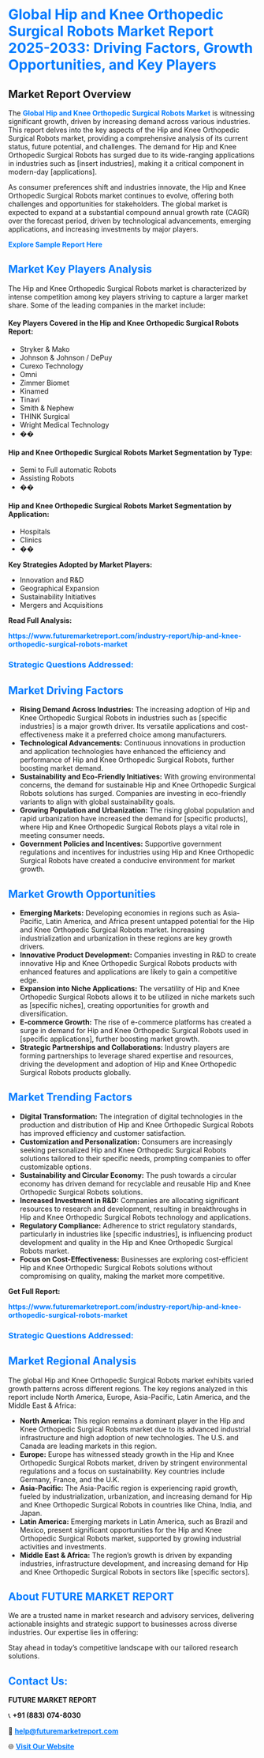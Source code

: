 <h1 style="color: #007BFF;">Global Hip and Knee Orthopedic Surgical Robots Market Report 2025-2033: Driving Factors, Growth Opportunities, and Key Players</h1>

<section id="overview">
<h2>Market Report Overview</h2>
<p>The <a href="https://www.futuremarketreport.com/industry-report/hip-and-knee-orthopedic-surgical-robots-market" style="color: #007BFF; text-decoration: none;"><strong>Global Hip and Knee Orthopedic Surgical Robots Market</strong></a> is witnessing significant growth, driven by increasing demand across various industries. This report delves into the key aspects of the Hip and Knee Orthopedic Surgical Robots market, providing a comprehensive analysis of its current status, future potential, and challenges. The demand for Hip and Knee Orthopedic Surgical Robots has surged due to its wide-ranging applications in industries such as [insert industries], making it a critical component in modern-day [applications].</p>
<p>As consumer preferences shift and industries innovate, the Hip and Knee Orthopedic Surgical Robots market continues to evolve, offering both challenges and opportunities for stakeholders. The global market is expected to expand at a substantial compound annual growth rate (CAGR) over the forecast period, driven by technological advancements, emerging applications, and increasing investments by major players.</p>
</section>

<section id="overview">
<p><a href="https://www.futuremarketreport.com/request-sample/reportId=118518" style="color: #007BFF; text-decoration: none;"><strong>Explore Sample Report Here</strong></a></p>
</section>

<section id="key-players">
<h2 style="color: #007BFF;">Market Key Players Analysis</h2>
<p>The Hip and Knee Orthopedic Surgical Robots market is characterized by intense competition among key players striving to capture a larger market share. Some of the leading companies in the market include:</p>
<h4>Key Players Covered in the Hip and Knee Orthopedic Surgical Robots Report:</h4>
<ul><li>Stryker &amp; Mako</li><li>Johnson &amp; Johnson / DePuy</li><li>Curexo Technology</li><li>Omni</li><li>Zimmer Biomet</li><li>Kinamed</li><li>Tinavi</li><li>Smith &amp; Nephew</li><li>THINK Surgical</li><li>Wright Medical Technology</li><li>��</li></ul>
<h4>Hip and Knee Orthopedic Surgical Robots Market Segmentation by Type:</h4>
<ul><li>Semi to Full automatic Robots</li><li>Assisting Robots</li><li>��</li></ul>

<h4>Hip and Knee Orthopedic Surgical Robots Market Segmentation by Application:</h4>
<ul><li>Hospitals</li><li>Clinics</li><li>��</li></ul>
<p><strong>Key Strategies Adopted by Market Players:</strong></p>
<ul>
<li>Innovation and R&D</li>
<li>Geographical Expansion</li>
<li>Sustainability Initiatives</li>
<li>Mergers and Acquisitions</li>
</ul>
</section>

<section>
<p><strong>Read Full Analysis: </strong></p><a href="https://www.futuremarketreport.com/industry-report/hip-and-knee-orthopedic-surgical-robots-market" style="color: #007BFF; text-decoration: none;"><strong>https://www.futuremarketreport.com/industry-report/hip-and-knee-orthopedic-surgical-robots-market</strong></a>
<h3 style="color: #007BFF;">Strategic Questions Addressed:</h3>
</section>

<section id="driving-factors">
<h2 style="color: #007BFF;">Market Driving Factors</h2>
<ul>
<li><strong>Rising Demand Across Industries:</strong> The increasing adoption of Hip and Knee Orthopedic Surgical Robots in industries such as [specific industries] is a major growth driver. Its versatile applications and cost-effectiveness make it a preferred choice among manufacturers.</li>
<li><strong>Technological Advancements:</strong> Continuous innovations in production and application technologies have enhanced the efficiency and performance of Hip and Knee Orthopedic Surgical Robots, further boosting market demand.</li>
<li><strong>Sustainability and Eco-Friendly Initiatives:</strong> With growing environmental concerns, the demand for sustainable Hip and Knee Orthopedic Surgical Robots solutions has surged. Companies are investing in eco-friendly variants to align with global sustainability goals.</li>
<li><strong>Growing Population and Urbanization:</strong> The rising global population and rapid urbanization have increased the demand for [specific products], where Hip and Knee Orthopedic Surgical Robots plays a vital role in meeting consumer needs.</li>
<li><strong>Government Policies and Incentives:</strong> Supportive government regulations and incentives for industries using Hip and Knee Orthopedic Surgical Robots have created a conducive environment for market growth.</li>
</ul>
</section>

<section id="growth-opportunities">
<h2 style="color: #007BFF;">Market Growth Opportunities</h2>
<ul>
<li><strong>Emerging Markets:</strong> Developing economies in regions such as Asia-Pacific, Latin America, and Africa present untapped potential for the Hip and Knee Orthopedic Surgical Robots market. Increasing industrialization and urbanization in these regions are key growth drivers.</li>
<li><strong>Innovative Product Development:</strong> Companies investing in R&D to create innovative Hip and Knee Orthopedic Surgical Robots products with enhanced features and applications are likely to gain a competitive edge.</li>
<li><strong>Expansion into Niche Applications:</strong> The versatility of Hip and Knee Orthopedic Surgical Robots allows it to be utilized in niche markets such as [specific niches], creating opportunities for growth and diversification.</li>
<li><strong>E-commerce Growth:</strong> The rise of e-commerce platforms has created a surge in demand for Hip and Knee Orthopedic Surgical Robots used in [specific applications], further boosting market growth.</li>
<li><strong>Strategic Partnerships and Collaborations:</strong> Industry players are forming partnerships to leverage shared expertise and resources, driving the development and adoption of Hip and Knee Orthopedic Surgical Robots products globally.</li>
</ul>
</section>

<section id="trending-factors">
<h2 style="color: #007BFF;">Market Trending Factors</h2>
<ul>
<li><strong>Digital Transformation:</strong> The integration of digital technologies in the production and distribution of Hip and Knee Orthopedic Surgical Robots has improved efficiency and customer satisfaction.</li>
<li><strong>Customization and Personalization:</strong> Consumers are increasingly seeking personalized Hip and Knee Orthopedic Surgical Robots solutions tailored to their specific needs, prompting companies to offer customizable options.</li>
<li><strong>Sustainability and Circular Economy:</strong> The push towards a circular economy has driven demand for recyclable and reusable Hip and Knee Orthopedic Surgical Robots solutions.</li>
<li><strong>Increased Investment in R&D:</strong> Companies are allocating significant resources to research and development, resulting in breakthroughs in Hip and Knee Orthopedic Surgical Robots technology and applications.</li>
<li><strong>Regulatory Compliance:</strong> Adherence to strict regulatory standards, particularly in industries like [specific industries], is influencing product development and quality in the Hip and Knee Orthopedic Surgical Robots market.</li>
<li><strong>Focus on Cost-Effectiveness:</strong> Businesses are exploring cost-efficient Hip and Knee Orthopedic Surgical Robots solutions without compromising on quality, making the market more competitive.</li>
</ul>
</section>

<section>
<p><strong>Get Full Report: </strong></p><a href="https://www.futuremarketreport.com/industry-report/hip-and-knee-orthopedic-surgical-robots-market" style="color: #007BFF; text-decoration: none;"><strong>https://www.futuremarketreport.com/industry-report/hip-and-knee-orthopedic-surgical-robots-market</strong></a>
<h3 style="color: #007BFF;">Strategic Questions Addressed:</h3>
</section>


<section id="regional-analysis">
<h2 style="color: #007BFF;">Market Regional Analysis</h2>
<p>The global Hip and Knee Orthopedic Surgical Robots market exhibits varied growth patterns across different regions. The key regions analyzed in this report include North America, Europe, Asia-Pacific, Latin America, and the Middle East & Africa:</p>
<ul>
<li><strong>North America:</strong> This region remains a dominant player in the Hip and Knee Orthopedic Surgical Robots market due to its advanced industrial infrastructure and high adoption of new technologies. The U.S. and Canada are leading markets in this region.</li>
<li><strong>Europe:</strong> Europe has witnessed steady growth in the Hip and Knee Orthopedic Surgical Robots market, driven by stringent environmental regulations and a focus on sustainability. Key countries include Germany, France, and the U.K.</li>
<li><strong>Asia-Pacific:</strong> The Asia-Pacific region is experiencing rapid growth, fueled by industrialization, urbanization, and increasing demand for Hip and Knee Orthopedic Surgical Robots in countries like China, India, and Japan.</li>
<li><strong>Latin America:</strong> Emerging markets in Latin America, such as Brazil and Mexico, present significant opportunities for the Hip and Knee Orthopedic Surgical Robots market, supported by growing industrial activities and investments.</li>
<li><strong>Middle East & Africa:</strong> The region’s growth is driven by expanding industries, infrastructure development, and increasing demand for Hip and Knee Orthopedic Surgical Robots in sectors like [specific sectors].</li>
</ul>
</section>

<footer>
<h2 style="color: #007BFF;">About FUTURE MARKET REPORT</h2>
<p>We are a trusted name in market research and advisory services, delivering actionable insights and strategic support to businesses across diverse industries. Our expertise lies in offering:</p>

<p>Stay ahead in today’s competitive landscape with our tailored research solutions.</p>

<h2 style="color: #007BFF;">Contact Us:</h2>
<p><strong>FUTURE MARKET REPORT</strong></p>
<p>📞 <strong>+91 (883) 074-8030</strong></p>
<p>📧 <strong><a href="mailto:help@futuremarketreport.com" style="color: #007BFF;">help@futuremarketreport.com</a></strong></p>
<p>🌐 <strong><a href="https://www.futuremarketreport.com/" style="color: #007BFF;">Visit Our Website</a></strong></p>
</footer>